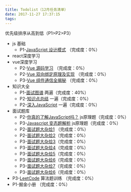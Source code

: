 ```yaml
---
title: Todolist（12月任务清单）
date: 2017-11-27 17:37:15
tags:
---
```


优先级排序从高到低（P1>P2>P3）

- js 基础
    - P1-[JavaScript 设计模式](https://juejin.im/entry/58c280b1da2f600d8725b887) （完成度：0%）
- react深度学习
- vue深度学习
    - P2-[Vue 源码学习](https://juejin.im/post/5b90f8c5f265da0ab50359a3) （完成度：0%）
    - P2-[Vue 双向绑定原理及实现](https://juejin.im/entry/5923973da22b9d005893805a) （完成度：0%）
    - P3-[Vue 组件通信全揭秘](https://juejin.im/post/5bd97e7c6fb9a022852a71cf) （完成度：0%）
- 知识大全
    - P1-[面试图谱](https://yuchengkai.cn/docs/zh/) 两遍（完成度：40%）
    - P2-[知识点总结](https://juejin.im/post/5b94d8965188255c5a0cdc02) 一遍（完成度：0%）
    - P2-[深入JavaScript](https://github.com/mqyqingfeng/Blog) 一遍（完成度：0%）
- 面试题库
    - P2-[你真的了解JavaScript吗？](http://javascript-puzzlers.herokuapp.com/) js原理题（完成度：0%）
    - P3-[Javascript 变态题解析](https://www.cnblogs.com/lpfuture/p/5996230.html) js原理题（完成度：0%）
    - P2-[面试题大杂烩1](https://juejin.im/post/5b72f0caf265da282809f3b5) （完成度：0%）
    - P2-[面试题大杂烩2](http://www.codeceo.com/article/web-interview-collection.html)（完成度：0%）
    - P3-[面试题大杂烩3](http://www.cnblogs.com/huansky/p/5844553.html)（完成度：0%）
    - P3-[面试题大杂烩4](https://www.jianshu.com/p/c0c3183527e1)（完成度：0%）
    - P3-[面试题大杂烩5](https://juejin.im/post/5ace1b306fb9a028c71ed009)（完成度：0%）
    - P3-[面试题大杂烩6](http://www.cnblogs.com/jf-67/p/6407763.html)（完成度：0%）
    - P3-[面试题大杂烩7](http://www.codeceo.com/article/web-interview-collection.html)（完成度：0%）
    - P3-[面试题大杂烩6](https://mp.weixin.qq.com/s/44WzQn9f-Gxr26yBmGY9TA)（完成度：0%）
- P3-[LeetCode](https://leetcode-cn.com/explore/) 算法题训练 （完成度：0%）
- P1-掘金小册 （完成度：0%）
